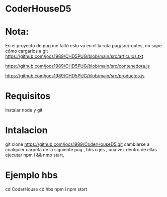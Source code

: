 # CoderHouseD5
# Nota:

En el proyecto de pug me faltó esto va en el la ruta 
pug/src/routes, no supe cómo cargarlos a git
https://github.com/jocs1989/CHD5PUG/blob/main/src/articulos.txt

https://github.com/jocs1989/CHD5PUG/blob/main/src/contenedora.js

https://github.com/jocs1989/CHD5PUG/blob/main/src/productos.js

# Requisitos 
Instalar node y git
# Intalacion
git clone https://github.com/jocs1989/CoderHouseD5.git
cambiarse a cualquier carpeta de la siguiente
pug , hbs o jes , una vez dentro de ellas ejecutar npm i && nmp start,
# Ejemplo hbs
cd CoderHouse
cd hbs
npm i
npm start

